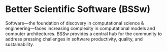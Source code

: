 # Better Scientific Software (BSSw)

Software—the foundation of discovery in computational science & engineering—faces increasing complexity in computational models and computer architectures. BSSw provides a central hub for the community to address pressing challenges in software productivity, quality, and sustainability.

<!---
Slide1 L: ../images/Blog_1119_seasonal.png
Slide1 R: ../Articles/Blog/EditorialThanks-2023.md
Slide2 L: ../CuratedContent/CuratedContent/SolidDesignPrinciples.md
Slide2 R: ../CuratedContent/CuratedContent/hpcbp-webinars-cc.md
Slide3 L: ../CuratedContent/SoftwareSustainabilityMatrix.md
Slide3 R: ../CuratedContent/ColorOracleTool.md
Slide4 L: ../Events/hpcbp-081-securesoftware.md
Slide4 R: ../Events/2023-11-code-review-survey-rse.md
--->

<!---
Note: We have had up to 7 L and R panels in the carousel, even if the current carousel may be shorter.

Caution: Blank line after first comment mark (or before last comment mark) causes build failure.
LCM: Saving for use again later

Slide1 L: ../images/Blog_2310_BigCode.png
Slide1 R: ../Articles/Blog/2023-10-fear-of-large-codes.md
Slide2 L: ../images/Blog_2310_INTERSECT_Edit.png
Slide2 R: ../Articles/Blog/2023-10-intersect.md
Slide3 L: ../images/Blog_2307_io.png
Slide3 R: ../Articles/Blog/2023-09-io-storage-characterization.md
Slide4 L: ../CuratedContent/SoftwareSustainabilityMatrix.md
Slide4 R: ../CuratedContent/ColorOracleTool.md
Slide5 L: ../CuratedContent/SmartLibs.md
Slide5 R: ../CuratedContent/AllInMaintainersDEIResourceHub.md
Slide6 L: ../Events/hpcbp-080-ideas.md 
Slide6 R: ../Events/2023-11-sc23-sw-events.md
Slide7 L: ../Events/2023-repro-climate.md
Slide7 R: ../Events/2023-sc23-correctness.md
--->

<!---
[Site Overview](SiteOverview.md)

[Communities Overview](CommunitiesOverview.md)

[Intro to CSE](IntroToCse.md)

[Intro to HPC](IntroToHpc.md)

--->
